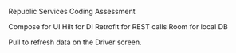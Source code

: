 Republic Services Coding Assessment

Compose for UI
Hilt for DI
Retrofit for REST calls
Room for local DB

Pull to refresh data on the Driver screen.
